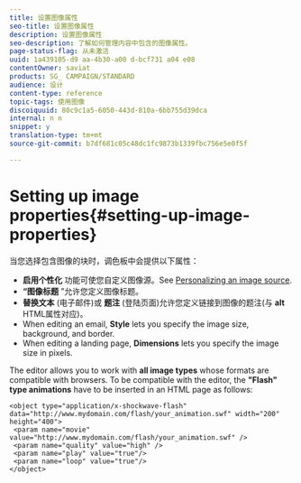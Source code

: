 ```yaml
---
title: 设置图像属性
seo-title: 设置图像属性
description: 设置图像属性
seo-description: 了解如何管理内容中包含的图像属性。
page-status-flag: 从未激活
uuid: 1a439105-d9 aa-4b30-a00 d-bcf731 a04 e08
contentOwner: saviat
products: SG_ CAMPAIGN/STANDARD
audience: 设计
content-type: reference
topic-tags: 使用图像
discoiquuid: 80c9c1a5-6050-443d-810a-6bb755d39dca
internal: n n
snippet: y
translation-type: tm+mt
source-git-commit: b7df681c05c48dc1fc9873b1339fbc756e5e0f5f

---
```



# Setting up image properties{#setting-up-image-properties}

当您选择包含图像的块时，调色板中会提供以下属性：

* **启用个性化** 功能可使您自定义图像源。See [Personalizing an image source](../../designing/using/personalizing-an-image-source.md).
* **“图像标题** ”允许您定义图像标题。
* **替换文本** (电子邮件)或 **题注** (登陆页面)允许您定义链接到图像的题注(与 **alt** HTML属性对应)。
* When editing an email, **Style** lets you specify the image size, background, and border.
* When editing a landing page, **Dimensions** lets you specify the image size in pixels.

The editor allows you to work with **all image types** whose formats are compatible with browsers. To be compatible with the editor, the **"Flash" type animations** have to be inserted in an HTML page as follows:

```
<object type="application/x-shockwave-flash" data="http://www.mydomain.com/flash/your_animation.swf" width="200" height="400">
 <param name="movie" value="http://www.mydomain.com/flash/your_animation.swf" />
 <param name="quality" value="high" />
 <param name="play" value="true"/>
 <param name="loop" value="true"/> 
</object>
```

